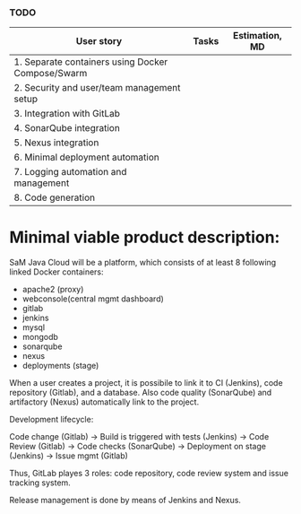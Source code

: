 ### TODO 

| User story                                             | Tasks                               | Estimation, MD                 | 
| ------------------------------------------------------ | ----------------------------------- | ------------------------------ |
| 1. Separate containers using Docker Compose/Swarm      |                                     |                                |
| 2. Security and user/team management setup             |                                     |                                |
| 3. Integration with GitLab                             |                                     |                                |
| 4. SonarQube integration                               |                                     |                                |
| 5. Nexus integration                                   |                                     |                                |
| 6. Minimal deployment automation                       |                                     |                                |
| 7. Logging automation and management                   |                                     |                                |
| 8. Code generation                                     |                                     |                                |


# Minimal viable product description:
SaM Java Cloud will be a platform, which consists of at least 8 following linked Docker containers:
- apache2 (proxy)
- webconsole(central mgmt dashboard)
- gitlab
- jenkins
- mysql
- mongodb
- sonarqube
- nexus
- deployments (stage)

When a user creates a project, it is possibile to link it to CI (Jenkins), code repository (Gitlab), and a database. Also code quality (SonarQube) and artifactory (Nexus) 
automatically link to the project.

Development lifecycle:

Code change (Gitlab) -> Build is triggered with tests (Jenkins) -> Code Review (Gitlab) -> Code checks (SonarQube) -> Deployment on stage (Jenkins) -> Issue mgmt (Gitlab)

Thus, GitLab playes 3 roles: code repository, code review system and issue tracking system.

Release management is done by means of Jenkins and Nexus.
